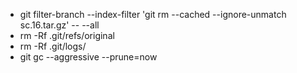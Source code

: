 - git filter-branch --index-filter 'git rm --cached --ignore-unmatch sc.16.tar.gz' -- --all
- rm -Rf .git/refs/original
- rm -Rf .git/logs/
- git gc --aggressive --prune=now